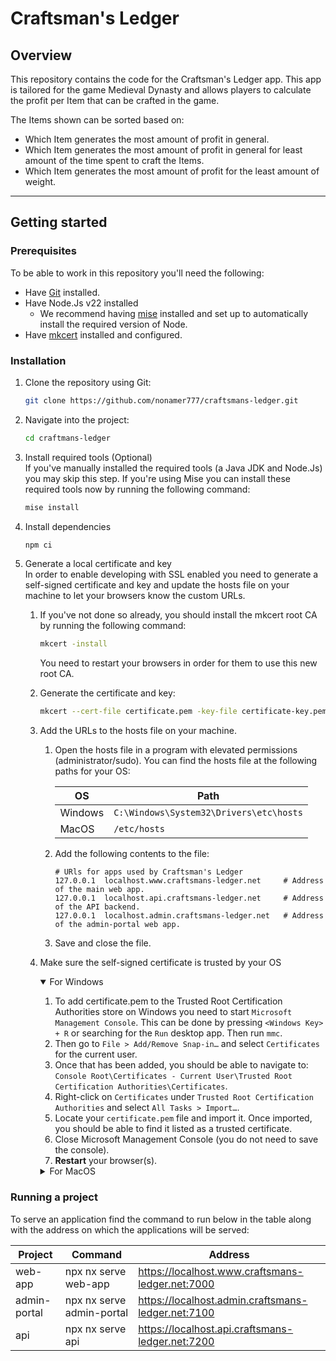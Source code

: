 # Craftsman's Ledger

## Overview

This repository contains the code for the Craftsman's Ledger app. This app is tailored for the game Medieval Dynasty and allows players to calculate the profit per Item that can be crafted in the game.

The Items shown can be sorted based on:

- Which Item generates the most amount of profit in general. 
- Which Item generates the most amount of profit in general for least amount of the time spent to craft the Items.
- Which Item generates the most amount of profit for the least amount of weight.

---

## Getting started

### Prerequisites

To be able to work in this repository you'll need the following:

- Have [Git](https://git-scm.com/downloads) installed.
- Have Node.Js v22 installed
  - We recommend having [mise](https://mise.jdx.dev/) installed and set up to automatically install the required version of Node.
- Have [mkcert](https://github.com/FiloSottile/mkcert) installed and configured.

### Installation

1. Clone the repository using Git:
   ```bash
   git clone https://github.com/nonamer777/craftsmans-ledger.git
   ```

2. Navigate into the project:
   ```bash
   cd craftmans-ledger
   ```

3. Install required tools (Optional)  
   If you've manually installed the required tools (a Java JDK and Node.Js) you may skip this step. If you're using Mise you can install these required tools now by running the following command:

   ```bash
   mise install
   ```

4. Install dependencies
   ```bash
   npm ci
   ```

5. Generate a local certificate and key  
   In order to enable developing with SSL enabled you need to generate a self-signed certificate and key and update the hosts file on your machine to let your browsers know the custom URLs.

   1. If you've not done so already, you should install the mkcert root CA by running the following command: 
      ```bash
      mkcert -install
      ```
   
      You need to restart your browsers in order for them to use this new root CA.

   2. Generate the certificate and key:
      ```bash
      mkcert --cert-file certificate.pem -key-file certificate-key.pem localhost.www.craftsmans-ledger.net localhost.api.craftsmans-ledger.net localhost.admin.craftsmans-ledger.net localhost
      ```

   3. Add the URLs to the hosts file on your machine.

      1. Open the hosts file in a program with elevated permissions (administrator/sudo). You can find the hosts file at the following paths for your OS:

         | OS      | Path                                    |
         |---------|-----------------------------------------|
         | Windows | `C:\Windows\System32\Drivers\etc\hosts` |
         | MacOS   | `/etc/hosts`                            |

      2. Add the following contents to the file:

         ```text
         # URls for apps used by Craftsman's Ledger
         127.0.0.1  localhost.www.craftsmans-ledger.net     # Address of the main web app.
         127.0.0.1  localhost.api.craftsmans-ledger.net     # Address of the API backend.
         127.0.0.1  localhost.admin.craftsmans-ledger.net   # Address of the admin-portal web app.
         ```

      3. Save and close the file.
      
   4. Make sure the self-signed certificate is trusted by your OS
      
      <details open>
         <summary>For Windows</summary>

         1. To add certificate.pem to the Trusted Root Certification Authorities store on Windows you need to start `Microsoft Management Console`. This can be done by pressing `<Windows Key> + R` or searching for the `Run` desktop app. Then run `mmc`.
         2. Then go to `File > Add/Remove Snap-in…` and select `Certificates` for the current user.
         3. Once that has been added, you should be able to navigate to: `Console Root\Certificates - Current User\Trusted Root Certification Authorities\Certificates`.
         4. Right-click on `Certificates` under `Trusted Root Certification Authorities` and select `All Tasks > Import…`. 
         5. Locate your `certificate.pem` file and import it. Once imported, you should be able to find it listed as a trusted certificate.
         6. Close Microsoft Management Console (you do not need to save the console).
         7. **Restart** your browser(s).
      </details>
      <details>
         <summary>For MacOS</summary>
            
         1. Double-click the `certificate.pem` file, you'll be prompted to add the certificate to the login keychain app.
         2. Once added to the keychain, you can then select the created certificate from the `Keychain Access` window. It can be difficult to find when there are multiple certificates.
         3. Select the created certificate and right-click to select `Get Info` from the context menu. Then expand the `Trust` triangle. You should then be able to select to `Always Trust` the certificate for `SSL`. 
         4. Close the panel and confirm the changes with password or fingerprint. 
         5. Now you should not see HTTPS warnings when serving the applications with HTTPS. Applications already opened in the Chrome browser should be reloaded.
      </details>

### Running a project

To serve an application find the command to run below in the table along with the address on which the applications will be served:

| Project      | Command                   | Address                                            |
|--------------|---------------------------|----------------------------------------------------|
| web-app      | npx nx serve web-app      | https://localhost.www.craftsmans-ledger.net:7000   |
| admin-portal | npx nx serve admin-portal | https://localhost.admin.craftsmans-ledger.net:7100 |
| api          | npx nx serve api          | https://localhost.api.craftsmans-ledger.net:7200   |
